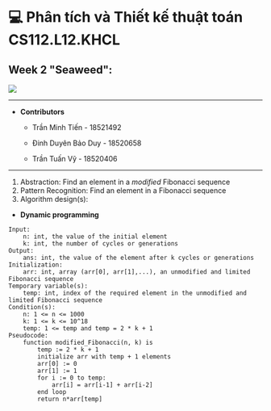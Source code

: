 # 💻 Phân tích và Thiết kế thuật toán CS112.L12.KHCL
## Week 2 "Seaweed":

![](https://portal.uit.edu.vn/Styles/profi/images/logo186x150.png)

---
- **Contributors**

	- Trần Minh Tiến - 18521492

	- Đinh Duyên Bảo Duy - 18520658

	- Trần Tuấn Vỹ - 18520406

----
1. Abstraction: Find an element in a *modified* Fibonacci sequence
2. Pattern Recognition: Find an element in a Fibonacci sequence
3. Algorithm design(s):
- **Dynamic programming**
```
Input:
	n: int, the value of the initial element
	k: int, the number of cycles or generations
Output:
	ans: int, the value of the element after k cycles or generations
Initialization:
	arr: int, array (arr[0], arr[1],...), an unmodified and limited Fibonacci sequence
Temporary variable(s):
	temp: int, index of the required element in the unmodified and limited Fibonacci sequence
Condition(s):
	n: 1 <= n <= 1000
	k: 1 <= k <= 10^18
	temp: 1 <= temp and temp = 2 * k + 1
Pseudocode:
	function modified_Fibonacci(n, k) is
		temp := 2 * k + 1
		initialize arr with temp + 1 elements
		arr[0] := 0
		arr[1] := 1
		for i := 0 to temp:
			arr[i] = arr[i-1] + arr[i-2]
		end loop
		return n*arr[temp]
```
